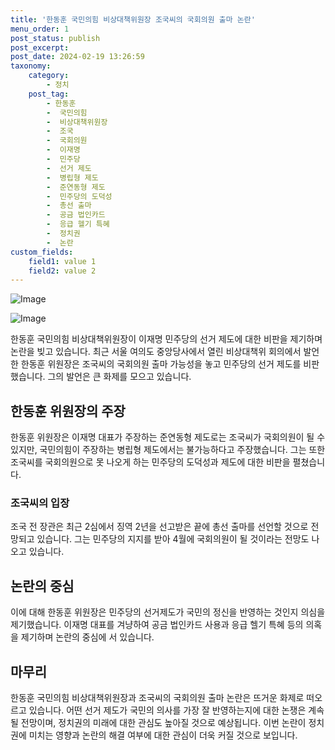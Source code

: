 ```yaml
---
title: '한동훈 국민의힘 비상대책위원장 조국씨의 국회의원 출마 논란'
menu_order: 1
post_status: publish
post_excerpt: 
post_date: 2024-02-19 13:26:59
taxonomy:
    category:
        - 정치
    post_tag:
        - 한동훈
        -  국민의힘
        -  비상대책위원장
        -  조국
        -  국회의원
        -  이재명
        -  민주당
        -  선거 제도
        -  병립형 제도
        -  준연동형 제도
        -  민주당의 도덕성
        -  총선 출마
        -  공금 법인카드
        -  응급 헬기 특혜
        -  정치권
        -  논란
custom_fields:
    field1: value 1
    field2: value 2
---
```


![Image](https://imgnews.pstatic.net/image/023/2024/02/13/0003816334_001_20240213104501053.JPG?type=w647)

![Image](https://imgnews.pstatic.net/image/023/2024/02/13/0003816334_002_20240213104501096.jpg?type=w647)

한동훈 국민의힘 비상대책위원장이 이재명 민주당의 선거 제도에 대한 비판을 제기하며 논란을 빚고 있습니다. 최근 서울 여의도 중앙당사에서 열린 비상대책위 회의에서 발언한 한동훈 위원장은 조국씨의 국회의원 출마 가능성을 놓고 민주당의 선거 제도를 비판했습니다. 그의 발언은 큰 화제를 모으고 있습니다. 
## 한동훈 위원장의 주장
한동훈 위원장은 이재명 대표가 주장하는 준연동형 제도로는 조국씨가 국회의원이 될 수 있지만, 국민의힘이 주장하는 병립형 제도에서는 불가능하다고 주장했습니다. 그는 또한 조국씨를 국회의원으로 못 나오게 하는 민주당의 도덕성과 제도에 대한 비판을 펼쳤습니다. 
### 조국씨의 입장
조국 전 장관은 최근 2심에서 징역 2년을 선고받은 끝에 총선 출마를 선언할 것으로 전망되고 있습니다. 그는 민주당의 지지를 받아 4월에 국회의원이 될 것이라는 전망도 나오고 있습니다. 
## 논란의 중심
이에 대해 한동훈 위원장은 민주당의 선거제도가 국민의 정신을 반영하는 것인지 의심을 제기했습니다. 이재명 대표를 겨냥하여 공금 법인카드 사용과 응급 헬기 특혜 등의 의혹을 제기하며 논란의 중심에 서 있습니다. 
## 마무리
한동훈 국민의힘 비상대책위원장과 조국씨의 국회의원 출마 논란은 뜨거운 화제로 떠오르고 있습니다. 어떤 선거 제도가 국민의 의사를 가장 잘 반영하는지에 대한 논쟁은 계속될 전망이며, 정치권의 미래에 대한 관심도 높아질 것으로 예상됩니다. 이번 논란이 정치권에 미치는 영향과 논란의 해결 여부에 대한 관심이 더욱 커질 것으로 보입니다.

